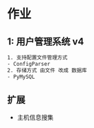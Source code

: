 # 作业

## 1: 用户管理系统 v4
```bash
1. 支持配置文件管理方式 
- ConfigParser
2. 存储方式 由文件 改成 数据库
- PyMySQL
```

## 扩展

- 主机信息搜集
